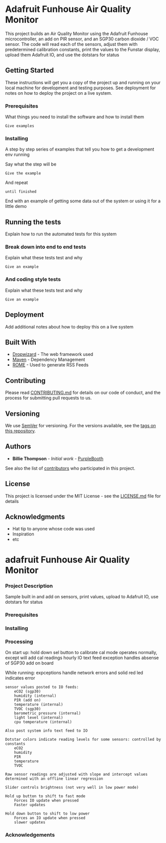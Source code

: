 # Adafruit Funhouse Air Quality Monitor

This project builds an Air Quality Monitor using the Adafruit Funhouse microcontroller, an add on PIR sensor, and an SGP30 carbon dioxide / VOC sensor. The code will read each of the sensors, adjust them with predetermined calibration constants, print the values to the Funstar display, upload them Adafruit IO, and use the dotstars for status

## Getting Started

These instructions will get you a copy of the project up and running on your local machine for development and testing purposes. See deployment for notes on how to deploy the project on a live system.

### Prerequisites

What things you need to install the software and how to install them

```
Give examples
```

### Installing

A step by step series of examples that tell you how to get a development env running

Say what the step will be

```
Give the example
```

And repeat

```
until finished
```

End with an example of getting some data out of the system or using it for a little demo

## Running the tests

Explain how to run the automated tests for this system

### Break down into end to end tests

Explain what these tests test and why

```
Give an example
```

### And coding style tests

Explain what these tests test and why

```
Give an example
```

## Deployment

Add additional notes about how to deploy this on a live system

## Built With

* [Dropwizard](http://www.dropwizard.io/1.0.2/docs/) - The web framework used
* [Maven](https://maven.apache.org/) - Dependency Management
* [ROME](https://rometools.github.io/rome/) - Used to generate RSS Feeds

## Contributing

Please read [CONTRIBUTING.md](https://gist.github.com/PurpleBooth/b24679402957c63ec426) for details on our code of conduct, and the process for submitting pull requests to us.

## Versioning

We use [SemVer](http://semver.org/) for versioning. For the versions available, see the [tags on this repository](https://github.com/your/project/tags). 

## Authors

* **Billie Thompson** - *Initial work* - [PurpleBooth](https://github.com/PurpleBooth)

See also the list of [contributors](https://github.com/your/project/contributors) who participated in this project.

## License

This project is licensed under the MIT License - see the [LICENSE.md](LICENSE.md) file for details

## Acknowledgments

* Hat tip to anyone whose code was used
* Inspiration
* etc





# adafruit Funhouse Air Quality Monitor

### Project Description

Sample built in and add on sensors, print values, upload to Adafruit IO, use dotstars for status

### Prerequisites

### Installing

### Processing

On start up: hold down sel button to calibrate
    cal mode operates normally, except will add cal readings hourly IO text feed 
    exception handles absense of SGP30 add on board

While running:
    expceptions handle network errors and solid red led indicates error

    sensor values posted to IO feeds:
        eCO2 (sgp30)
        humidity (internal)
        PIR (add on)
        temperature (internal)
        TVOC (sgp30)
        barometric pressure (internal)
        light level (internal)
        cpu temperature (internal)
    
    Also post system info text feed to IO
    
    Dotstar colors indicate reading levels for some sensors: controlled by constants
        eCO2
        humidity
        PIR
        temperature
        TVOC
    
    Raw sensor readings are adjusted with slope and intercept values determined with an offline linear regression
    
    Slider controls brightness (not very well in low power mode)
    
    Hold up button to shift to fast mode
        Forces IO update when pressed
        Faster updates
    
    Hold down button to shift to low power
        Forces an IO update when pressed
        slower updates

### Acknowledgements
